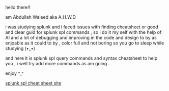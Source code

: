hello there!!

am Abdullah Waleed aka A.H.W.D 

i was studying splunk and i faced issues with finding cheatsheet or good and clear guid for splunk spl commands ,
so i do it my self with the help of AI and a lot of debugging and improving in the code and design
to by as enjoable as it could to by , color full and not boring so you go to sleep while studying (•_•) .

and here it is splunk spl query commands and syntax cheatsheet to help you ,
i well try add more commands as am going .

enjoy ^_^

[splunk spl cheat sheet site ](https://ahwd1.github.io/splunk/splunk_cheetsheet.html)
 
